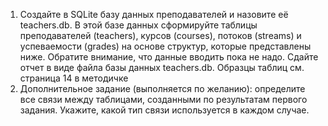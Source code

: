 1. Создайте в SQLite базу данных преподавателей и назовите её teachers.db. В этой базе данных сформируйте таблицы преподавателей (teachers), курсов (courses), потоков (streams) и успеваемости (grades) на основе структур, которые представлены ниже. Обратите внимание, что данные вводить пока не надо. Сдайте отчет в виде файла базы данных teachers.db.
Образцы таблиц см. страница 14 в методичке
2. Дополнительное задание (выполняется по желанию): определите все связи между таблицами, созданными по результатам первого задания. Укажите, какой тип связи используется в каждом случае.
